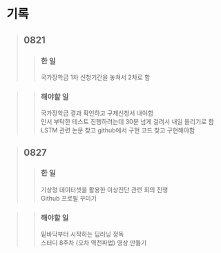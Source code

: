 # 기록

> ## 0821
>> ### 한 일
>> 국가장학금 1차 신청기간을 놓쳐서 2차로 함

>> ### 해야할 일
>> 국가장학금 결과 확인하고 구제신청서 내야함   
>> 인서 부탁한 테스트 진행하려는데 30분 넘게 걸려서 내일 돌리기로 함   
>> LSTM 관련 논문 찾고 github에서 구현 코드 찾고 구현해야함

> ## 0827
>> ### 한 일
>> 기상청 데이터셋을 활용한 이상진단 관련 회의 진행   
>> Github 프로필 꾸미기

>> ### 해야할 일
>> 밑바닥부터 시작하는 딥러닝 정독   
>> 스터디 8주차 (오차 역전파법) 영상 만들기
    